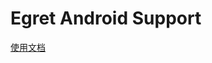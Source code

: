 Egret Android Support
=====================

[使用文档](https://github.com/egret-labs/egret-core/wiki/An%20Introduction%20To%20Egret%20Native%20Solution/#android) 
